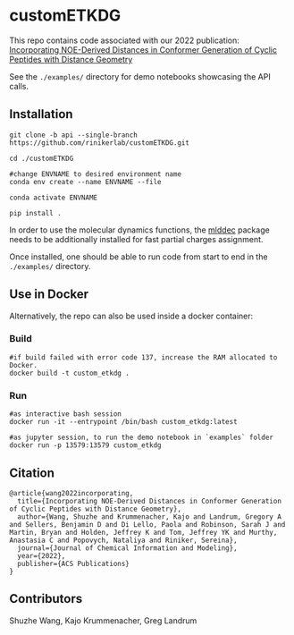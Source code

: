 # customETKDG
This repo contains code associated with our 2022 publication: [Incorporating NOE-Derived Distances in Conformer Generation of Cyclic Peptides with Distance Geometry
](https://pubs.acs.org/doi/abs/10.1021/acs.jcim.1c01165)

See the `./examples/` directory for demo notebooks showcasing the API calls.

## Installation

```
git clone -b api --single-branch https://github.com/rinikerlab/customETKDG.git

cd ./customETKDG

#change ENVNAME to desired environment name
conda env create --name ENVNAME --file 

conda activate ENVNAME

pip install .
```

In order to use the molecular dynamics functions, the [mlddec](https://github.com/rinikerlab/mlddec) package needs to be additionally installed for fast partial charges assignment.

Once installed, one should be able to run code from start to end in the `./examples/` directory.

## Use in Docker 
Alternatively, the repo can also be used inside a docker container:

### Build
```
#if build failed with error code 137, increase the RAM allocated to Docker.
docker build -t custom_etkdg .
```

### Run
```
#as interactive bash session
docker run -it --entrypoint /bin/bash custom_etkdg:latest

#as jupyter session, to run the demo notebook in `examples` folder
docker run -p 13579:13579 custom_etkdg
```

## Citation
```
@article{wang2022incorporating,
  title={Incorporating NOE-Derived Distances in Conformer Generation of Cyclic Peptides with Distance Geometry},
  author={Wang, Shuzhe and Krummenacher, Kajo and Landrum, Gregory A and Sellers, Benjamin D and Di Lello, Paola and Robinson, Sarah J and Martin, Bryan and Holden, Jeffrey K and Tom, Jeffrey YK and Murthy, Anastasia C and Popovych, Nataliya and Riniker, Sereina},
  journal={Journal of Chemical Information and Modeling},
  year={2022},
  publisher={ACS Publications}
}
```

## Contributors
Shuzhe Wang, Kajo Krummenacher, Greg Landrum